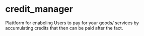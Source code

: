 # credit_manager
Plattform for enabeling Users to pay for your goods/ services by accumulating credits that then can be paid after the fact.
